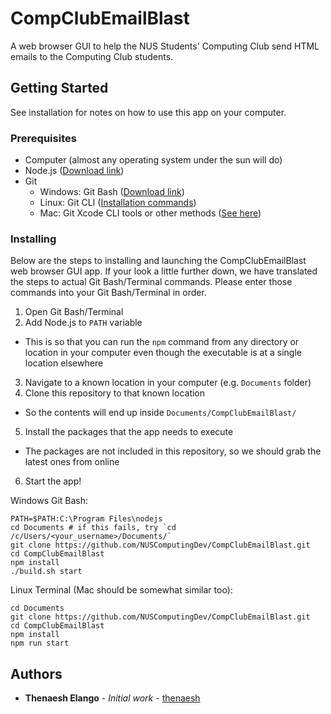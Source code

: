 # CompClubEmailBlast

A web browser GUI to help the NUS Students' Computing Club send HTML emails to the Computing Club students.

## Getting Started

See installation for notes on how to use this app on your computer.

### Prerequisites

- Computer (almost any operating system under the sun will do)
- Node.js ([Download link](https://nodejs.org/en/download/))
- Git
  - Windows: Git Bash ([Download link](https://git-scm.com/downloads))
  - Linux: Git CLI ([Installation commands](https://git-scm.com/download/linux))
  - Mac: Git Xcode CLI tools or other methods ([See here](https://git-scm.com/book/en/v2/Getting-Started-Installing-Git))

### Installing

Below are the steps to installing and launching the CompClubEmailBlast web browser GUI app. If your look a little further down, we have translated the steps to actual Git Bash/Terminal commands. Please enter those commands into your Git Bash/Terminal in order.

1. Open Git Bash/Terminal
2. Add Node.js to `PATH` variable
  - This is so that you can run the `npm` command from any directory or location in your computer even though the executable is at a single location elsewhere
3. Navigate to a known location in your computer (e.g. `Documents` folder)
4. Clone this repository to that known location
  - So the contents will end up inside `Documents/CompClubEmailBlast/`
5. Install the packages that the app needs to execute
  - The packages are not included in this repository, so we should grab the latest ones from online
6. Start the app!

Windows Git Bash:

    PATH=$PATH:C:\Program Files\nodejs
    cd Documents # if this fails, try `cd /c/Users/<your_username>/Documents/`
    git clone https://github.com/NUSComputingDev/CompClubEmailBlast.git
    cd CompClubEmailBlast
    npm install
    ./build.sh start
    
Linux Terminal (Mac should be somewhat similar too):

    cd Documents
    git clone https://github.com/NUSComputingDev/CompClubEmailBlast.git
    cd CompClubEmailBlast
    npm install
    npm run start

## Authors

* **Thenaesh Elango** - *Initial work* - [thenaesh](https://github.com/thenaesh)
